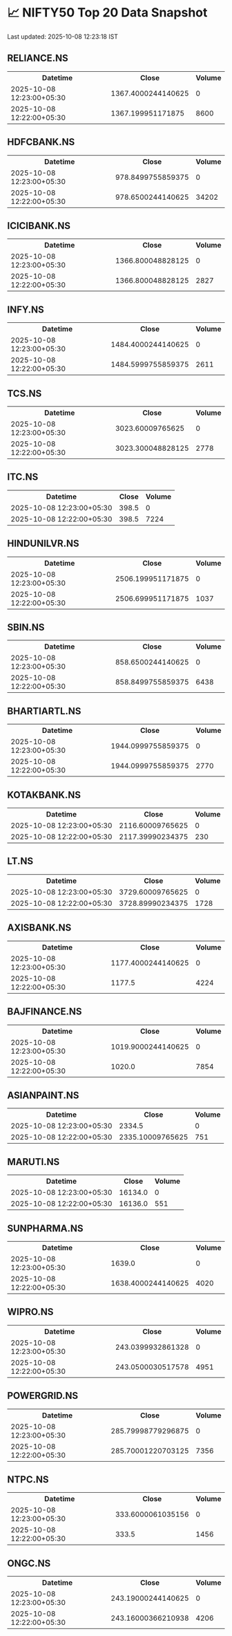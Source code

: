 # 📈 NIFTY50 Top 20 Data Snapshot

Last updated: 2025-10-08 12:23:18 IST

## RELIANCE.NS

<table>
  <tr><th>Datetime</th><th>Close</th><th>Volume</th></tr>
  <tr><td>2025-10-08 12:23:00+05:30</td><td>1367.4000244140625</td><td>0</td></tr>
  <tr><td>2025-10-08 12:22:00+05:30</td><td>1367.199951171875</td><td>8600</td></tr>
</table>

## HDFCBANK.NS

<table>
  <tr><th>Datetime</th><th>Close</th><th>Volume</th></tr>
  <tr><td>2025-10-08 12:23:00+05:30</td><td>978.8499755859375</td><td>0</td></tr>
  <tr><td>2025-10-08 12:22:00+05:30</td><td>978.6500244140625</td><td>34202</td></tr>
</table>

## ICICIBANK.NS

<table>
  <tr><th>Datetime</th><th>Close</th><th>Volume</th></tr>
  <tr><td>2025-10-08 12:23:00+05:30</td><td>1366.800048828125</td><td>0</td></tr>
  <tr><td>2025-10-08 12:22:00+05:30</td><td>1366.800048828125</td><td>2827</td></tr>
</table>

## INFY.NS

<table>
  <tr><th>Datetime</th><th>Close</th><th>Volume</th></tr>
  <tr><td>2025-10-08 12:23:00+05:30</td><td>1484.4000244140625</td><td>0</td></tr>
  <tr><td>2025-10-08 12:22:00+05:30</td><td>1484.5999755859375</td><td>2611</td></tr>
</table>

## TCS.NS

<table>
  <tr><th>Datetime</th><th>Close</th><th>Volume</th></tr>
  <tr><td>2025-10-08 12:23:00+05:30</td><td>3023.60009765625</td><td>0</td></tr>
  <tr><td>2025-10-08 12:22:00+05:30</td><td>3023.300048828125</td><td>2778</td></tr>
</table>

## ITC.NS

<table>
  <tr><th>Datetime</th><th>Close</th><th>Volume</th></tr>
  <tr><td>2025-10-08 12:23:00+05:30</td><td>398.5</td><td>0</td></tr>
  <tr><td>2025-10-08 12:22:00+05:30</td><td>398.5</td><td>7224</td></tr>
</table>

## HINDUNILVR.NS

<table>
  <tr><th>Datetime</th><th>Close</th><th>Volume</th></tr>
  <tr><td>2025-10-08 12:23:00+05:30</td><td>2506.199951171875</td><td>0</td></tr>
  <tr><td>2025-10-08 12:22:00+05:30</td><td>2506.699951171875</td><td>1037</td></tr>
</table>

## SBIN.NS

<table>
  <tr><th>Datetime</th><th>Close</th><th>Volume</th></tr>
  <tr><td>2025-10-08 12:23:00+05:30</td><td>858.6500244140625</td><td>0</td></tr>
  <tr><td>2025-10-08 12:22:00+05:30</td><td>858.8499755859375</td><td>6438</td></tr>
</table>

## BHARTIARTL.NS

<table>
  <tr><th>Datetime</th><th>Close</th><th>Volume</th></tr>
  <tr><td>2025-10-08 12:23:00+05:30</td><td>1944.0999755859375</td><td>0</td></tr>
  <tr><td>2025-10-08 12:22:00+05:30</td><td>1944.0999755859375</td><td>2770</td></tr>
</table>

## KOTAKBANK.NS

<table>
  <tr><th>Datetime</th><th>Close</th><th>Volume</th></tr>
  <tr><td>2025-10-08 12:23:00+05:30</td><td>2116.60009765625</td><td>0</td></tr>
  <tr><td>2025-10-08 12:22:00+05:30</td><td>2117.39990234375</td><td>230</td></tr>
</table>

## LT.NS

<table>
  <tr><th>Datetime</th><th>Close</th><th>Volume</th></tr>
  <tr><td>2025-10-08 12:23:00+05:30</td><td>3729.60009765625</td><td>0</td></tr>
  <tr><td>2025-10-08 12:22:00+05:30</td><td>3728.89990234375</td><td>1728</td></tr>
</table>

## AXISBANK.NS

<table>
  <tr><th>Datetime</th><th>Close</th><th>Volume</th></tr>
  <tr><td>2025-10-08 12:23:00+05:30</td><td>1177.4000244140625</td><td>0</td></tr>
  <tr><td>2025-10-08 12:22:00+05:30</td><td>1177.5</td><td>4224</td></tr>
</table>

## BAJFINANCE.NS

<table>
  <tr><th>Datetime</th><th>Close</th><th>Volume</th></tr>
  <tr><td>2025-10-08 12:23:00+05:30</td><td>1019.9000244140625</td><td>0</td></tr>
  <tr><td>2025-10-08 12:22:00+05:30</td><td>1020.0</td><td>7854</td></tr>
</table>

## ASIANPAINT.NS

<table>
  <tr><th>Datetime</th><th>Close</th><th>Volume</th></tr>
  <tr><td>2025-10-08 12:23:00+05:30</td><td>2334.5</td><td>0</td></tr>
  <tr><td>2025-10-08 12:22:00+05:30</td><td>2335.10009765625</td><td>751</td></tr>
</table>

## MARUTI.NS

<table>
  <tr><th>Datetime</th><th>Close</th><th>Volume</th></tr>
  <tr><td>2025-10-08 12:23:00+05:30</td><td>16134.0</td><td>0</td></tr>
  <tr><td>2025-10-08 12:22:00+05:30</td><td>16136.0</td><td>551</td></tr>
</table>

## SUNPHARMA.NS

<table>
  <tr><th>Datetime</th><th>Close</th><th>Volume</th></tr>
  <tr><td>2025-10-08 12:23:00+05:30</td><td>1639.0</td><td>0</td></tr>
  <tr><td>2025-10-08 12:22:00+05:30</td><td>1638.4000244140625</td><td>4020</td></tr>
</table>

## WIPRO.NS

<table>
  <tr><th>Datetime</th><th>Close</th><th>Volume</th></tr>
  <tr><td>2025-10-08 12:23:00+05:30</td><td>243.0399932861328</td><td>0</td></tr>
  <tr><td>2025-10-08 12:22:00+05:30</td><td>243.0500030517578</td><td>4951</td></tr>
</table>

## POWERGRID.NS

<table>
  <tr><th>Datetime</th><th>Close</th><th>Volume</th></tr>
  <tr><td>2025-10-08 12:23:00+05:30</td><td>285.79998779296875</td><td>0</td></tr>
  <tr><td>2025-10-08 12:22:00+05:30</td><td>285.70001220703125</td><td>7356</td></tr>
</table>

## NTPC.NS

<table>
  <tr><th>Datetime</th><th>Close</th><th>Volume</th></tr>
  <tr><td>2025-10-08 12:23:00+05:30</td><td>333.6000061035156</td><td>0</td></tr>
  <tr><td>2025-10-08 12:22:00+05:30</td><td>333.5</td><td>1456</td></tr>
</table>

## ONGC.NS

<table>
  <tr><th>Datetime</th><th>Close</th><th>Volume</th></tr>
  <tr><td>2025-10-08 12:23:00+05:30</td><td>243.19000244140625</td><td>0</td></tr>
  <tr><td>2025-10-08 12:22:00+05:30</td><td>243.16000366210938</td><td>4206</td></tr>
</table>

